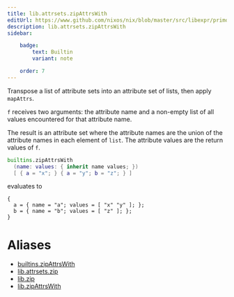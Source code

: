 ```yaml
---
title: lib.attrsets.zipAttrsWith
editUrl: https://www.github.com/nixos/nix/blob/master/src/libexpr/primops.cc
description: lib.attrsets.zipAttrsWith
sidebar:

    badge:
        text: Builtin
        variant: note

    order: 7
---
```


Transpose a list of attribute sets into an attribute set of lists,
then apply `mapAttrs`.

`f` receives two arguments: the attribute name and a non-empty
list of all values encountered for that attribute name.

The result is an attribute set where the attribute names are the
union of the attribute names in each element of `list`. The attribute
values are the return values of `f`.

```nix
builtins.zipAttrsWith
  (name: values: { inherit name values; })
  [ { a = "x"; } { a = "y"; b = "z"; } ]
```

evaluates to

```
{
  a = { name = "a"; values = [ "x" "y" ]; };
  b = { name = "b"; values = [ "z" ]; };
}
```


# Aliases

- [builtins.zipAttrsWith](reference/builtins/builtins-zipAttrsWith)
- [lib.attrsets.zip](reference/lib/attrsets/lib-attrsets-zip)
- [lib.zip](reference/lib/lib-zip)
- [lib.zipAttrsWith](reference/lib/lib-zipAttrsWith)


